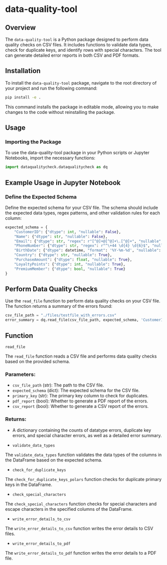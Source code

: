 # data-quality-tool

## Overview

The `data-quality-tool` is a Python package designed to perform data quality checks on CSV files. It includes functions to validate data types, check for duplicate keys, and identify rows with special characters. The tool can generate detailed error reports in both CSV and PDF formats.

## Installation

To install the `data-quality-tool` package, navigate to the root directory of your project and run the following command:

```sh
pip install -e .
```

This command installs the package in editable mode, allowing you to make changes to the code without reinstalling the package.

## Usage

### Importing the Package
To use the data-quality-tool package in your Python scripts or Jupyter Notebooks, import the necessary functions:

```python
import dataqualitycheck.dataqualitycheck as dq
```

## Example Usage in Jupyter Notebook

### Define the Expected Schema

Define the expected schema for your CSV file. The schema should include the expected data types, regex patterns, and other validation rules for each column:

```python
expected_schema = {
    "CustomerID": {"dtype": int, "nullable": False},
    "Name": {"dtype": str, "nullable": False},
    "Email": {"dtype": str, "regex": r"[^@]+@[^@]+\.[^@]+", "nullable": True},
    "PhoneNumber": {"dtype": str, "regex": r"^\+44 \d{4} \d{6}$", "nullable": True},
    "BirthDate": {"dtype": datetime, "format": '%Y-%m-%d', "nullable": True},
    "Country": {"dtype": str, "nullable": True},
    "PurchaseAmount": {"dtype": float, "nullable": True},
    "LoyaltyPoints": {"dtype": int, "nullable": True},
    "PremiumMember": {"dtype": bool, "nullable": True}
}
```
## Perform Data Quality Checks
Use the `read_file` function to perform data quality checks on your CSV file. The function returns a summary of the errors found:

```python
csv_file_path = "./files/testfile_with_errors.csv"
error_summary = dq.read_file(csv_file_path, expected_schema, 'CustomerID', pdf_report=True, csv_report=True)
```
## Function
`read_file`

The `read_file` function reads a CSV file and performs data quality checks based on the provided schema.

### Parameters:

* `csv_file_path` (str): The path to the CSV file.
* `expected_schema` (dict): The expected schema for the CSV file.
* `primary_key` (str): The primary key column to check for duplicates.
* `pdf_report` (bool): Whether to generate a PDF report of the errors.
* `csv_report` (bool): Whether to generate a CSV report of the errors.

### Returns:

* A dictionary containing the counts of datatype errors, duplicate key errors, and special character errors, as well as a detailed error summary.

* `validate_data_types`

The `validate_data_types` function validates the data types of the columns in the DataFrame based on the expected schema.

* `check_for_duplicate_keys`
 
The `check_for_duplicate_keys_polars` function checks for duplicate primary keys in the DataFrame.

* `check_special_characters`

The `check_special_characters` function checks for special characters and escape characters in the specified columns of the DataFrame.

* `write_error_details_to_csv`

The `write_error_details_to_csv` function writes the error details to CSV files.

* `write_error_details_to_pdf`

The `write_error_details_to_pdf` function writes the error details to a PDF file.
